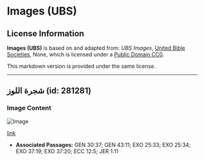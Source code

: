 # Images (UBS)

## License Information

**Images (UBS)** is based on and adapted from: _UBS Images_, [United Bible Societies](https://unitedbiblesocieties.org/), None, which is licensed under a [Public Domain CC0](https://creativecommons.org/public-domain/cc0/).

This markdown version is provided under the same license.



--------------------------------

## شجرة اللوز (id: 281281)

### Image Content

![Image](https://cdn.aquifer.bible/aquifer-content/resources/Media/WEB-0022_almondtree.jpg)

[link](https://cdn.aquifer.bible/aquifer-content/resources/Media/WEB-0022_almondtree.jpg)

* **Associated Passages:** GEN 30:37; GEN 43:11; EXO 25:33; EXO 25:34; EXO 37:19; EXO 37:20; ECC 12:5; JER 1:11

